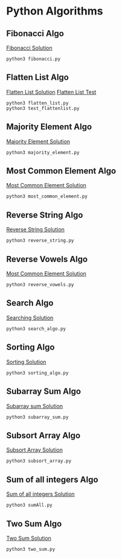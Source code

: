 # Python Algorithms
## Fibonacci Algo
[Fibonacci Solution](https://github.com/SalasC2/python_algos/blob/master/algorithms/fibonacci.py)
```python3
python3 fibonacci.py
```

## Flatten List Algo
[Flatten List Solution](https://github.com/SalasC2/python_algos/blob/master/algorithms/flatten_list.py)
[Flatten List Test](https://github.com/SalasC2/python_algos/blob/master/algorithms/test_flattenlist.py)
```python3
python3 flatten_list.py
python3 test_flattenlist.py
```

## Majority Element Algo
[Majority Element Solution](https://github.com/SalasC2/python_algos/blob/master/algorithms/majority_element.py)
```python3
python3 majority_element.py
```
## Most Common Element Algo
[Most Common Element Solution](https://github.com/SalasC2/python_algos/blob/master/algorithms/most_common_element.py)
```python3
python3 most_common_element.py
```

## Reverse String Algo
[Reverse String Solution](https://github.com/SalasC2/python_algos/blob/master/algorithms/reverse_srting.py)
```python3
python3 reverse_string.py
```

## Reverse Vowels Algo
[Most Common Element Solution](https://github.com/SalasC2/python_algos/blob/master/algorithms/reverse_vowels.py)
```python3
python3 reverse_vowels.py
```

## Search Algo
[Searching Solution](https://github.com/SalasC2/python_algos/blob/master/algorithms/search_algo.py)
```python3
python3 search_algo.py
```

## Sorting Algo
[Sorting Solution](https://github.com/SalasC2/python_algos/blob/master/algorithms/sorting_algo.py)
```python3
python3 sorting_algo.py
```

## Subarray Sum Algo
[Subarray sum Solution](https://github.com/SalasC2/python_algos/blob/master/algorithms/subarray_sum.py)
```python3
python3 subarray_sum.py
```

## Subsort Array Algo
[Subsort Array Solution](https://github.com/SalasC2/python_algos/blob/master/algorithms/subsort_array.py)
```python3
python3 subsort_array.py
```

## Sum of all integers Algo
[Sum of all integers Solution](https://github.com/SalasC2/python_algos/blob/master/algorithms/sumAll.py)
```python3
python3 sumAll.py
```

## Two Sum Algo
[Two Sum Solution](https://github.com/SalasC2/python_algos/blob/master/algorithms/two_sum.py)
```python3
python3 two_sum.py
```